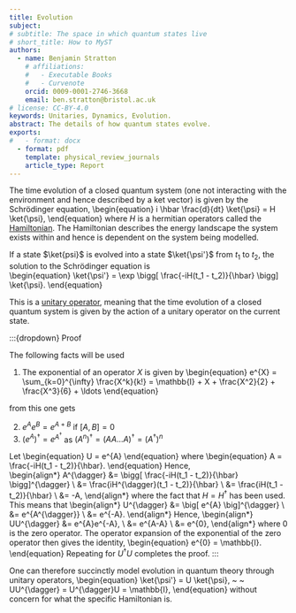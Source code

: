 ```yaml
---
title: Evolution
subject: 
# subtitle: The space in which quantum states live
# short_title: How to MyST
authors:
  - name: Benjamin Stratton
    # affiliations:
    #   - Executable Books
    #   - Curvenote
    orcid: 0009-0001-2746-3668
    email: ben.stratton@bristol.ac.uk
# license: CC-BY-4.0
keywords: Unitaries, Dynamics, Evolution.  
abstract: The details of how quantum states evolve.    
exports:
#   - format: docx
  - format: pdf
    template: physical_review_journals
    article_type: Report
---
```


The time evolution of a closed quantum system (one not interacting with the environment and hence described by a ket vector) is given by the Schrödinger equation, 
\begin{equation}
i \hbar \frac{d}{dt} \ket{\psi} = H \ket{\psi},
\end{equation}
where $H$ is a hermitian  operators called the [Hamiltonian](#https://en.wikipedia.org/wiki/Hamiltonian_(quantum_mechanics)). The Hamiltonian describes the energy landscape the system exists within and hence is dependent on the system being modelled. 

If a state $\ket{psi}$ is evolved into a state $\ket{\psi'}$ from $t_1$ to $t_2$, the solution to the Schrödinger equation is  
\begin{equation}
\ket{\psi'} = \exp \bigg[ \frac{-iH(t_1 - t_2)}{\hbar} \bigg] \ket{\psi}. 
\end{equation}

This is a [unitary operator](#target_unitary_adjoint_page), meaning that the time evolution of a closed quantum system is given by the action of a unitary operator on the current state. 

:::{dropdown} Proof

The following facts will be used 

1. The exponential of an operator $X$ is given by 
\begin{equation}
e^{X} = \sum_{k=0}^{\infty} \frac{X^k}{k!} = \mathbb{I} + X + \frac{X^2}{2} + \frac{X^3}{6} + \ldots
\end{equation}

from this one gets 

2. $e^{A}e^{B}=e^{A+B}$ if $[A,B] = 0$ 
3. $(e^{A})^{\dagger} = e^{A^{\dagger}}$ as $(A^{n})^{\dagger} = (AA \ldots A)^{\dagger} = (A^{\dagger})^{n}$

Let
\begin{equation}
U = e^{A}
\end{equation}
where
\begin{equation}
A = \frac{-iH(t_1 - t_2)}{\hbar}.
\end{equation}
Hence,  
\begin{align*}
A^{\dagger} &= \bigg[ \frac{-iH(t_1 - t_2)}{\hbar} \bigg]^{\dagger} \\
&= \frac{iH^{\dagger}(t_1 - t_2)}{\hbar} \\
&= \frac{iH(t_1 - t_2)}{\hbar} \\
&= -A,
\end{align*}
where the fact that $H=H^{\dagger}$ has been used. This means that 
\begin{align*}
U^{\dagger} &= \big[ e^{A} \big]^{\dagger} \\
&= e^{A^{\dagger}} \\
&= e^{-A}.
\end{align*}
Hence, 
\begin{align*}
UU^{\dagger} &= e^{A}e^{-A}, \\
&= e^{A-A} \\
&= e^{0},
\end{align*}
where $0$ is the zero operator. The operator expansion of the exponential of the zero operator then gives the identity, 
\begin{equation}
e^{0} = \mathbb{I}.
\end{equation}
Repeating for $U^{\dagger}U$ completes the proof. 
:::

One can therefore succinctly model evolution in quantum theory through unitary operators, 
\begin{equation}
\ket{\psi'} = U \ket{\psi}, ~ ~ UU^{\dagger} = U^{\dagger}U = \mathbb{I},
\end{equation} 
without concern for what the specific Hamiltonian is. 